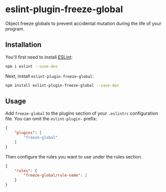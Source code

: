 # eslint-plugin-freeze-global

Object.freeze globals to prevent accidental mutation during the life of your program.

## Installation

You'll first need to install [ESLint](https://eslint.org/):

```sh
npm i eslint --save-dev
```

Next, install `eslint-plugin-freeze-global`:

```sh
npm install eslint-plugin-freeze-global --save-dev
```

## Usage

Add `freeze-global` to the plugins section of your `.eslintrc` configuration file. You can omit the `eslint-plugin-` prefix:

```json
{
    "plugins": [
        "freeze-global"
    ]
}
```


Then configure the rules you want to use under the rules section.

```json
{
    "rules": {
        "freeze-global/rule-name": 2
    }
}
```


